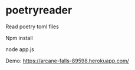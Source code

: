 # poetryreader
Read poetry toml files

Npm install

node app.js

Demo: https://arcane-falls-89598.herokuapp.com/
